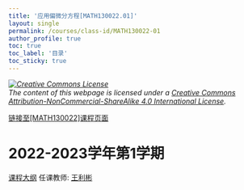 ```yaml
---
title: '应用偏微分方程[MATH130022.01]'
layout: single
permalink: /courses/class-id/MATH130022-01
author_profile: true
toc: true
toc_label: '目录'
toc_sticky: true
---
```



<div class='notice--warning'>
	<p><i><a rel='license' href='http://creativecommons.org/licenses/by-nc-sa/4.0/'><img alt='Creative Commons License' style='border-width:0' src='https://i.creativecommons.org/l/by-nc-sa/4.0/88x31.png' /></a><br /> The content of this webpage is licensed under a <a rel='license' href='http://creativecommons.org/licenses/by-nc-sa/4.0/'>Creative Commons Attribution-NonCommercial-ShareAlike 4.0 International License</a>.</i></p>
</div>

<a href='https://fdu-math.github.io/courses/MATH130022'>链接至[MATH130022]课程页面</a>

# 2022-2023学年第1学期
<a href='https://fdu-math.github.io/courses/syllabus/MATH130022.01-2022-2023-1 (Encrypted).pdf'>课程大纲</a>
任课教师: <a href='https://fdu-math.github.io/teachers/王利彬'>王利彬</a>
